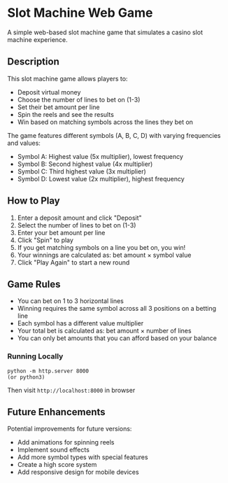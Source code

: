 # Slot Machine Web Game

A simple web-based slot machine game that simulates a casino slot machine experience.

## Description

This slot machine game allows players to:
- Deposit virtual money
- Choose the number of lines to bet on (1-3)
- Set their bet amount per line
- Spin the reels and see the results
- Win based on matching symbols across the lines they bet on

The game features different symbols (A, B, C, D) with varying frequencies and values:
- Symbol A: Highest value (5x multiplier), lowest frequency
- Symbol B: Second highest value (4x multiplier)
- Symbol C: Third highest value (3x multiplier)
- Symbol D: Lowest value (2x multiplier), highest frequency

## How to Play

1. Enter a deposit amount and click "Deposit"
2. Select the number of lines to bet on (1-3)
3. Enter your bet amount per line
4. Click "Spin" to play
5. If you get matching symbols on a line you bet on, you win!
6. Your winnings are calculated as: bet amount × symbol value
7. Click "Play Again" to start a new round

## Game Rules

- You can bet on 1 to 3 horizontal lines
- Winning requires the same symbol across all 3 positions on a betting line
- Each symbol has a different value multiplier
- Your total bet is calculated as: bet amount × number of lines
- You can only bet amounts that you can afford based on your balance


### Running Locally

  ```
  python -m http.server 8000
  (or python3)
  ```
  Then visit `http://localhost:8000` in browser

## Future Enhancements

Potential improvements for future versions:
- Add animations for spinning reels
- Implement sound effects
- Add more symbol types with special features
- Create a high score system
- Add responsive design for mobile devices
